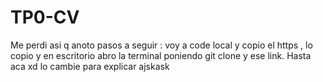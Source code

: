 # TP0-CV
Me perdi asi q anoto pasos a seguir : voy a code local y copio el https , lo copio y en escritorio abro la terminal poniendo git clone y ese link. Hasta aca xd
lo cambie para explicar ajskask
